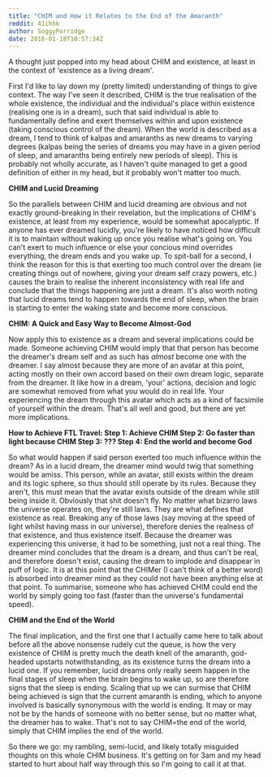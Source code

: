 ```yaml
---
title: "CHIM and How it Relates to the End of the Amaranth"
reddit: 41ihhk
author: SoggyPorridge
date: 2016-01-18T10:57:34Z
---
```


A thought just popped into my head about CHIM and existence, at least in the context of 'existence as a living dream'.

First I'd like to lay down my (pretty limited) understanding of things to give context. The way I've seen it described, CHIM is the true realisation of the whole existence, the individual and the individual's place within existence (realising one is in a dream), such that said individual is able to fundamentally define and exert themselves within and upon existence (taking conscious control of the dream). When the world is described as a dream, I tend to think of kalpas and amaranths as new dreams to varying degrees (kalpas being the series of dreams you may have in a given period of sleep, and amaranths being entirely new periods of sleep). This is probably not wholly accurate, as I haven't quite managed to get a good definition of either in my head, but it probably won't matter too much.

**CHIM and Lucid Dreaming**

So the parallels between CHIM and lucid dreaming are obvious and not exactly ground-breaking in their revelation, but the implications of CHIM's existence, at least from my experience, would be somewhat apocalyptic. If anyone has ever dreamed lucidly, you're likely to have noticed how difficult it is to maintain without waking up once you realise what's going on. You can't exert to much influence or else your concious mind overrides everything, the dream ends and you wake up. To spit-ball for a second, I think the reason for this is that exerting too much control over the dream (ie creating things out of nowhere, giving your dream self crazy powers, etc.) causes the brain to realise the inherent inconsistency with real life and conclude that the things happening are just a dream. It's also worth noting that lucid dreams tend to happen towards the end of sleep, when the brain is starting to enter the waking state and become more conscious.

**CHIM: A Quick and Easy Way to Become Almost-God**

Now apply this to existence as a dream and several implications could be made. Someone achieving CHIM would imply that that person has become the dreamer's dream self and as such has *almost* become one with the dreamer. I say almost because they are more of an avatar at this point, acting mostly on their own accord based on their own dream logic, separate from the dreamer. It like how in a dream, 'your' actions, decision and logic are somewhat removed from what you would do in real life. Your experiencing the dream through this avatar which acts as a kind of facsimile of yourself within the dream. That's all well and good, but there are yet more implications. 

**How to Achieve FTL Travel:
Step 1: Achieve CHIM
Step 2: Go faster than light because CHIM
Step 3: ???
Step 4: End the world and become God**

So what would happen if said person exerted too much influence within the dream? As in a lucid dream, the dreamer mind would twig that something would be amiss. This person, while an avatar, still exists within the dream and its logic sphere, so thus should still operate by its rules. Because they aren't, this must mean that the avatar exists outside of the dream while still being inside it. Obviously that shit doesn't fly. No matter what bizarro laws the universe operates on, they're still laws. They are what defines that existence as real. Breaking any of those laws (say moving at the speed of light whilst having mass in our universe), therefore denies the realness of that existence, and thus existence itself. Because the dreamer was experiencing this universe, it had to be something, just not a real thing. The dreamer mind concludes that the dream is a dream, and thus can't be real, and therefore doesn't exist, causing the dream to implode and disappear in puff of logic. It is at this point that the CHIMer (I can't think of a better word) is absorbed into dreamer mind as they could not have been anything else at that point. To summarise, someone who has achieved CHIM could end the world by simply going too fast (faster than the universe's fundamental speed).

**CHIM and the End of the World**

The final implication, and the first one that I actually came here to talk about before all the above nonsense rudely cut the queue, is how the very existence of CHIM is pretty much the death knell of the amaranth, god-headed upstarts notwithstanding, as its existence turns the dream into a lucid one. If you remember, lucid dreams only really seem happen in the final stages of sleep when the brain begins to wake up, so are therefore signs that the sleep is ending. Scaling that up we can surmise that CHIM being achieved is sign that the current amaranth is ending, which to anyone involved is basically synonymous with the world is ending. It may or may not be by the hands of someone with no better sense, but no matter what, the dreamer has to wake. That's not to say CHIM=the end of the world, simply that CHIM implies the end of the world.

So there we go: my rambling, semi-lucid, and likely totally misguided thoughts on this whole CHIM business. It's getting on for 3am and my head started to hurt about half way through this so I'm going to call it at that.
